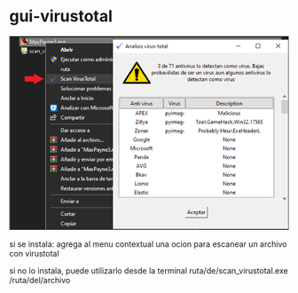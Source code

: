 # gui-virustotal

![Texto alternativo](https://github.com/Stradivariuskein/gui-virustotal/blob/master/imagen-ilustrativa.png)

si se instala:
agrega al menu contextual una ocion para escanear un archivo con virustotal

si no lo instala, puede utilizarlo desde la terminal ruta/de/scan_virustotal.exe /ruta/del/archivo
